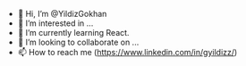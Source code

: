 

- 👋 Hi, I’m @YildizGokhan
- 👀 I’m interested in ...
- 🌱 I’m currently learning React.
- 💞️ I’m looking to collaborate on ...
- 📫 How to reach me 
(https://www.linkedin.com/in/gyildizz/)

<!---
YildizGokhan/YildizGokhan is a ✨ special ✨ repository because its `README.md` (this file) appears on your GitHub profile.
You can click the Preview link to take a look at your changes.
--->
